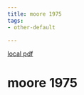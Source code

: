 ```yaml
---
title: moore 1975
tags:
- other-default

---
```


[local pdf](../../../pdfs/moore_1975.pdf)

# moore 1975
